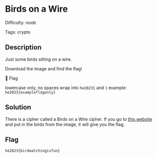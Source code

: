 Birds on a Wire
=============

Difficulty: noob

Tags: crypto

Description
-------------
Just some birds sitting on a wire.

Download the image and find the flag!

🚩 Flag

lowercase only, no spaces
wrap into `he2023{` and `}`
example: `he2023{exampleflagonly}`


Solution
-------------
There is a cipher called a Birds on a Wire cipher.
If you go to [this website](https://www.dcode.fr/birds-on-a-wire-cipher) and put in the birds from the image, it will give you the flag.

Flag
-------------
`he2023{birdwatchingisfun}`